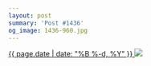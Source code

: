```yaml
---
layout: post
summary: 'Post #1436'
og_image: 1436-960.jpg
---
```


<p>
 <time>
  <a href="/1436">
   {{ page.date | date: "%B %-d, %Y" }}
  </a>
 </time>
 <a href="/1436">
  <img sizes="(min-width: 700px) 50vw, calc(100vw - 2rem)" src="{{ site.assets_url }}/1436-480.jpg" srcset="{{ site.assets_url }}/1436-240.jpg 240w, {{ site.assets_url }}/1436-480.jpg 480w, {{ site.assets_url }}/1436-720.jpg 720w, {{ site.assets_url }}/1436-960.jpg 960w"/>
 </a>
</p>
